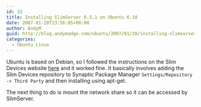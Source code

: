 ```yaml
---
id: 32
title: Installing SlimServer 6.5.1 on Ubuntu 6.10
date: 2007-01-28T23:56:05+00:00
author: AndyM
guid: http://blog.andymadge.com/ubuntu/2007/01/28/installing-slimserver-651-on-ubuntu-610/
categories:
  - Ubuntu Linux
---
```

Ubuntu is based on Debian, so I followed the instructions on the Slim Devices website [here](http://wiki.slimdevices.com/index.php/Debian_Package) and it worked fine. It basically involves adding the Slim Devices repository to Synaptic Package Manager `Settings/Repository -> Third Party` and then installing using apt-get.

The next thing to do is mount the network share so it can be accessed by SlimServer.